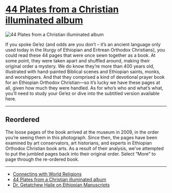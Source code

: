 # [44 Plates from a Christian illuminated album](http://artstories.artsmia.org/#/o/108767)
![44 Plates from a Christian illuminated album](http://api.artsmia.org/images/108767/medium.jpg)

If you spoke Ge’ez (and odds are you don’t – it’s an ancient language only used today in the liturgy of Ethiopian and Eritrean Orthodox Christians), you could read these 44 pages that were once sewn together as a book. At some point, they were taken apart and shuffled around, making their original order a mystery. We do know they’re more than 400 years old, illustrated with hand-painted Biblical scenes and Ethiopian saints, monks, and worshippers. And that they comprised a kind of devotional prayer book for an Ethiopian Orthodox Christian—so it’s lucky we have these pages at all, given how much they were handled. As for who’s who and what’s what, you’ll need to study your Ge’ez or dive into the subtitled version available here.

---

## Reordered

The loose pages of the book arrived at the museum in 2009, in the order you’re seeing them in this photograph. Since then, the pages have been examined by art conservators, art historians, and experts in Ethiopian Orthodox Christian book arts. As a result of their analysis, we’ve attempted to put the jumbled pages back into their original order. Select “More” to page through the re-ordered book.

---

* [Connecting with World Religions](../stories/connecting-with-world-religions.md)
* [44 Plates from a Christian illuminated album](../stories/44-plates-from-a-christian-illuminated-album.md)
* [Dr. Getatchew Haile on Ethiopian Manuscripts](../stories/dr-getatchew-haile-on-ethiopian-manuscripts.md)
